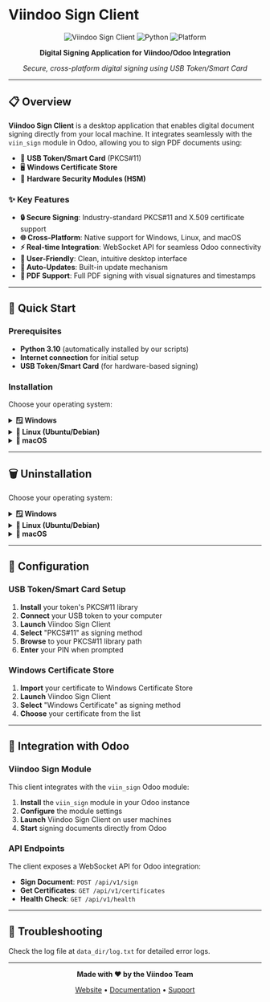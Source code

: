 # Viindoo Sign Client

<div align="center">

![Viindoo Sign Client](https://img.shields.io/badge/Version-0.1.0-blue.svg)
![Python](https://img.shields.io/badge/Python-3.10-green.svg)
![Platform](https://img.shields.io/badge/Platform-Windows%20%7C%20Linux%20%7C%20macOS-lightgrey.svg)

**Digital Signing Application for Viindoo/Odoo Integration**

*Secure, cross-platform digital signing using USB Token/Smart Card*

</div>

---

## 📋 Overview

**Viindoo Sign Client** is a desktop application that enables digital document signing directly from your local machine. It integrates seamlessly with the `viin_sign` module in Odoo, allowing you to sign PDF documents using:

- 🔐 **USB Token/Smart Card** (PKCS#11)
- 🖥️ **Windows Certificate Store**
- 📱 **Hardware Security Modules (HSM)**

### ✨ Key Features

- **🔒 Secure Signing**: Industry-standard PKCS#11 and X.509 certificate support
- **🌐 Cross-Platform**: Native support for Windows, Linux, and macOS
- **⚡ Real-time Integration**: WebSocket API for seamless Odoo connectivity
- **🎨 User-Friendly**: Clean, intuitive desktop interface
- **🔄 Auto-Updates**: Built-in update mechanism
- **📄 PDF Support**: Full PDF signing with visual signatures and timestamps

---

## 🚀 Quick Start

### Prerequisites

- **Python 3.10** (automatically installed by our scripts)
- **Internet connection** for initial setup
- **USB Token/Smart Card** (for hardware-based signing)

### Installation

Choose your operating system:

<details>
<summary><strong>🪟 Windows</strong></summary>

#### Automatic Installation (Recommended)

1. **Download** the latest release from [GitHub](https://github.com/Viindoo/sign-client/releases)
2. **Extract** the ZIP file to your desired location
3. **Navigate** to the `install_script` folder
4. **Run** `windows.bat`
5. **Follow** the on-screen instructions

#### Manual Installation

1. Install **Python 3.10** from [Microsoft Store](https://apps.microsoft.com/store/detail/python-310/9PJPW5LDXLZ5)
2. Install **Microsoft Visual C++ 14** from [Microsoft](https://learn.microsoft.com/en-us/cpp/windows/latest-supported-vc-redist)
3. Run `python3.10 windows_installer.py` in the `install_script` folder

#### After Installation

- **Desktop Shortcut**: Click the "Viindoo Sign Client" icon
- **Start Menu**: Search for "Viindoo Sign Client"
- **Command Line**: `python3.10 main.py`

</details>

<details>
<summary><strong>🐧 Linux (Ubuntu/Debian)</strong></summary>

#### Automatic Installation (Recommended)

1. **Download** the latest release from [GitHub](https://github.com/Viindoo/sign-client/releases)
2. **Extract** the ZIP file to your desired location
3. **Navigate** to the `install_script` folder
4. **Run** `bash linux.sh`
5. **Follow** the on-screen instructions

#### Manual Installation

1. Install Python 3.10 and dependencies:
   ```bash
   sudo apt update
   sudo apt install software-properties-common
   sudo add-apt-repository ppa:deadsnakes/ppa
   sudo apt update
   sudo apt install python3.10 python3.10-venv python3.10-tk
   ```
2. Run `python3.10 linux_installer.py` in the `install_script` folder

#### After Installation

- **Applications Menu**: Search for "Viindoo Sign Client"
- **Command Line**: `./bin.sh` or `python3.10 main.py`

</details>

<details>
<summary><strong>🍎 macOS</strong></summary>

#### Automatic Installation (Recommended)

1. **Download** the latest release from [GitHub](https://github.com/Viindoo/sign-client/releases)
2. **Extract** the ZIP file to your desired location
3. **Navigate** to the `install_script` folder
4. **Run** `bash macos.sh`
5. **Follow** the on-screen instructions

#### Manual Installation

1. Install [Homebrew](https://brew.sh/) if not already installed
2. Install Python 3.10 and dependencies:
   ```bash
   brew install python@3.10 python-tk@3.10 pkg-config
   ```
3. Run `python3.10 macos_installer.py` in the `install_script` folder

#### After Installation

- **Applications Folder**: "Viindoo Sign Client.app"
- **Command Line**: `./bin.sh` or `viin-sign-client`

</details>

---

## 🗑️ Uninstallation

Choose your operating system:

<details>
<summary><strong>🪟 Windows</strong></summary>

1. **Navigate** to the `uninstall_script` folder
2. **Run** `windows.bat`
3. **Confirm** removal when prompted
4. **Choose** what to keep or remove (data, virtual environment)

</details>

<details>
<summary><strong>🐧 Linux (Ubuntu/Debian)</strong></summary>

1. **Navigate** to the `uninstall_script` folder
2. **Run** `bash linux.sh`
3. **Confirm** removal when prompted
4. **Choose** what to keep or remove (data, virtual environment, system services)

</details>

<details>
<summary><strong>🍎 macOS</strong></summary>

1. **Navigate** to the `uninstall_script` folder
2. **Run** `bash macos.sh`
3. **Confirm** removal when prompted
4. **Choose** what to keep or remove (data, virtual environment, App Bundle)

</details>

---

## 🔧 Configuration

### USB Token/Smart Card Setup

1. **Install** your token's PKCS#11 library
2. **Connect** your USB token to your computer
3. **Launch** Viindoo Sign Client
4. **Select** "PKCS#11" as signing method
5. **Browse** to your PKCS#11 library path
6. **Enter** your PIN when prompted

### Windows Certificate Store

1. **Import** your certificate to Windows Certificate Store
2. **Launch** Viindoo Sign Client
3. **Select** "Windows Certificate" as signing method
4. **Choose** your certificate from the list

---

## 🔗 Integration with Odoo

### Viindoo Sign Module

This client integrates with the `viin_sign` Odoo module:

1. **Install** the `viin_sign` module in your Odoo instance
2. **Configure** the module settings
3. **Launch** Viindoo Sign Client on user machines
4. **Start** signing documents directly from Odoo

### API Endpoints

The client exposes a WebSocket API for Odoo integration:

- **Sign Document**: `POST /api/v1/sign`
- **Get Certificates**: `GET /api/v1/certificates`
- **Health Check**: `GET /api/v1/health`

---

## 🐛 Troubleshooting

Check the log file at `data_dir/log.txt` for detailed error logs.

---

<div align="center">

**Made with ❤️ by the Viindoo Team**

[Website](https://viindoo.com) • [Documentation](https://viindoo.com/documentation) • [Support](mailto:support@viindoo.com)

</div>